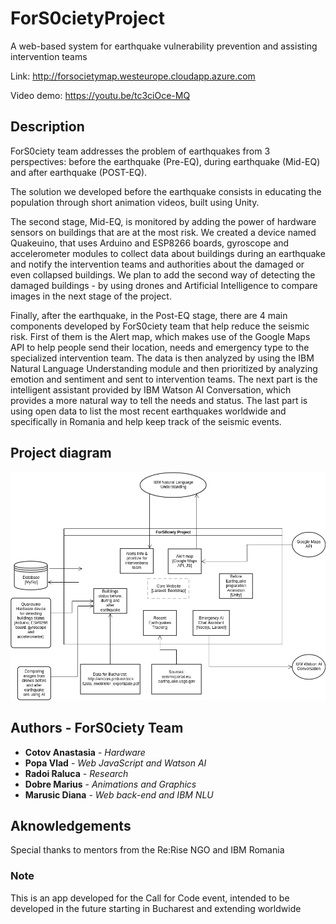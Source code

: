 # ForS0cietyProject

A web-based system for earthquake vulnerability prevention and assisting intervention teams

Link: http://forsocietymap.westeurope.cloudapp.azure.com

Video demo: https://youtu.be/tc3ciOce-MQ
## Description
ForS0ciety team addresses the problem of earthquakes from 3 perspectives: before the earthquake (Pre-EQ), during earthquake (Mid-EQ) and after earthquake (POST-EQ). 

The solution we developed before the earthquake consists in educating the population through short animation videos, built using Unity. 


The second stage, Mid-EQ, is monitored by adding the power of hardware sensors on buildings that are at the most risk. We created a device named Quakeuino, that uses Arduino and ESP8266 boards, gyroscope and accelerometer modules to collect data about buildings during an earthquake and notify the intervention teams and authorities about the damaged or even collapsed buildings. We plan to add the second way of detecting the damaged buildings - by using drones and Artificial Intelligence to compare images in the next stage of the project.

Finally, after the earthquake, in the Post-EQ stage, there are 4 main components developed by ForS0ciety team that help reduce the seismic risk. First of them is the Alert map, which makes use of the Google Maps API to help people send their location, needs and emergency type to the specialized intervention team. The data is then analyzed by using the IBM Natural Language Understanding module and then prioritized by analyzing emotion and sentiment and sent to intervention teams. The next part is the intelligent assistant provided by IBM Watson AI Conversation, which provides a more natural way to tell the needs and status. The last part is using open data to list the most recent earthquakes worldwide and specifically in Romania and help keep track of the seismic events.

## Project diagram
![Project diagram](https://raw.githubusercontent.com/mdiannna/ForSocietyProject/master/Project%20planning/forsociety_diagram.png)

## Authors - ForS0ciety Team
- **Cotov Anastasia** - *Hardware*
- **Popa Vlad** - *Web JavaScript and Watson AI*
- **Radoi Raluca** - *Research*
- **Dobre Marius** - *Animations and Graphics*
- **Marusic Diana** - *Web back-end and IBM NLU*


## Aknowledgements
Special thanks to mentors from the Re:Rise NGO and IBM Romania

### Note
This is an app developed for the Call for Code event, intended to be developed in the future starting in Bucharest and extending worldwide
